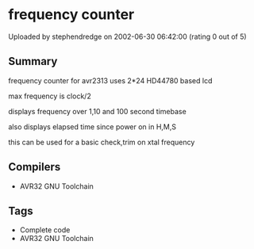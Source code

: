 # frequency counter

Uploaded by stephendredge on 2002-06-30 06:42:00 (rating 0 out of 5)

## Summary

frequency counter for avr2313 uses 2*24 HD44780 based lcd  

max frequency is clock/2  

displays frequency over 1,10 and 100 second timebase  

also displays elapsed time since power on in H,M,S  

this can be used for a basic check,trim on xtal frequency

## Compilers

- AVR32 GNU Toolchain

## Tags

- Complete code
- AVR32 GNU Toolchain
